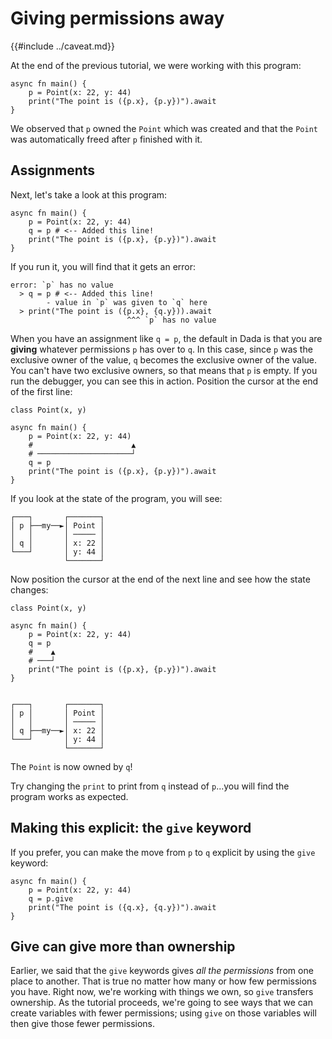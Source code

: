 # Giving permissions away

{{#include ../caveat.md}}

At the end of the previous tutorial, we were working with this program:

```
async fn main() {
    p = Point(x: 22, y: 44)
    print("The point is ({p.x}, {p.y})").await
}
```

We observed that `p` owned the `Point` which was created and that the `Point` was automatically freed after `p` finished with it.

## Assignments

Next, let's take a look at this program:

```
async fn main() {
    p = Point(x: 22, y: 44)
    q = p # <-- Added this line!
    print("The point is ({p.x}, {p.y})").await
}
```

If you run it, you will find that it gets an error:

```
error: `p` has no value
  > q = p # <-- Added this line!
        - value in `p` was given to `q` here
  > print("The point is ({p.x}, {q.y})).await
                          ^^^ `p` has no value
```

When you have an assignment like `q = p`, the default in Dada is that you are **giving** whatever permissions `p` has over to `q`. In this case, since `p` was the exclusive owner of the value, `q` becomes the exclusive owner of the value. You can't have two exclusive owners, so that means that `p` is empty. If you run the debugger, you can see this in action. Position the cursor at the end of the first line:

```
class Point(x, y)

async fn main() {
    p = Point(x: 22, y: 44)
    #                      ▲
    # ─────────────────────┘
    q = p
    print("The point is ({p.x}, {p.y})").await
}
```

If you look at the state of the program, you will see:

```
┌───┐       ┌───────┐
│ p ├──my──►│ Point │
│   │       │ ───── │
│ q │       │ x: 22 │
└───┘       │ y: 44 │
            └───────┘
```

Now position the cursor at the end of the next line and see how the state changes:

```
class Point(x, y)

async fn main() {
    p = Point(x: 22, y: 44)
    q = p
    #    ▲
    # ───┘
    print("The point is ({p.x}, {p.y})").await
}


┌───┐       ┌───────┐
│ p │       │ Point │
│   │       │ ───── │
│ q ├──my──►│ x: 22 │
└───┘       │ y: 44 │
            └───────┘
```

The `Point` is now owned by `q`!

Try changing the `print` to print from `q` instead of `p`...you will find the program works as expected.

## Making this explicit: the `give` keyword

If you prefer, you can make the move from `p` to `q` explicit by using the `give` keyword:

```
async fn main() {
    p = Point(x: 22, y: 44)
    q = p.give
    print("The point is ({q.x}, {q.y})").await
}
```

## Give can give more than ownership

Earlier, we said that the `give` keywords gives *all the permissions* from one place to another. That is true no matter how many or how few permissions you have. Right now, we're working with things we own, so `give` transfers ownership. As the tutorial proceeds, we're going to see ways that we can create variables with fewer permissions; using `give` on those variables will then give those fewer permissions.